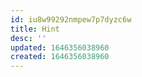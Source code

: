 ```yaml
---
id: iu8w99292nmpew7p7dyzc6w
title: Hint
desc: ''
updated: 1646356038960
created: 1646356038960
---
```



